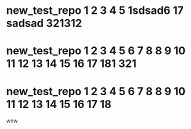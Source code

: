 
# new_test_repo 1 2 3 4 5  1sdsad6 17 sadsad 321312
# new_test_repo 1 2 3 4 5 6 7 8 8 9 10 11 12 13 14 15 16 17 181 321
# new_test_repo 1 2 3 4 5 6 7 8 8 9 10 11 12 13 14 15 16 17 18
wew
